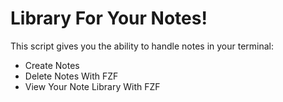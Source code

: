 # Library For Your Notes!
This script gives you the ability to handle notes in your terminal:
- Create Notes
- Delete Notes With FZF
- View Your Note Library With FZF
